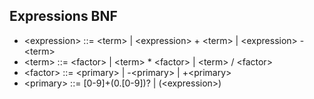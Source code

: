 Expressions BNF
---------------
* &lt;expression> ::= &lt;term> | &lt;expression> + &lt;term> | &lt;expression> - &lt;term>
* &lt;term> ::= &lt;factor> | &lt;term> * &lt;factor> | &lt;term> / &lt;factor>
* &lt;factor> ::= &lt;primary> | -&lt;primary> | +&lt;primary>
* &lt;primary> ::= [0-9]+(0.[0-9])? | (&lt;expression>)
